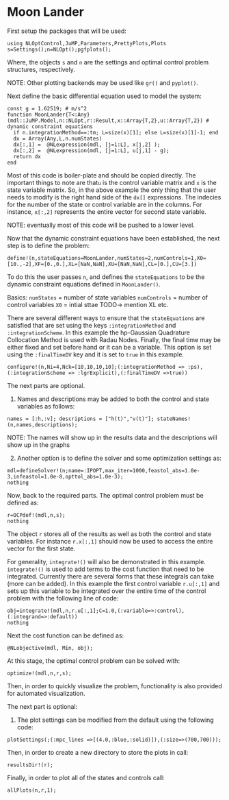 # Moon Lander

First setup the packages that will be used:
```@example MoonLander
using NLOptControl,JuMP,Parameters,PrettyPlots,Plots
s=Settings();n=NLOpt();pgfplots();
```
Where, the objects `s` and `n` are the settings and optimal control problem structures, respectively.

NOTE: Other plotting backends may be used like `gr()` and `pyplot()`.

Next define the basic differential equation used to model the system:
```@example MoonLander
const g = 1.62519; # m/s^2
function MoonLander{T<:Any}(mdl::JuMP.Model,n::NLOpt,r::Result,x::Array{T,2},u::Array{T,2}) # dynamic constraint equations
  if n.integrationMethod==:tm; L=size(x)[1]; else L=size(x)[1]-1; end
  dx = Array(Any,L,n.numStates)
  dx[:,1] =  @NLexpression(mdl, [j=1:L], x[j,2] );
  dx[:,2] =  @NLexpression(mdl, [j=1:L], u[j,1] - g);
  return dx
end
```
Most of this code is boiler-plate and should be copied directly. The important things to note are that`u` is the control variable matrix and `x` is the state variable matrix. So, in the above example the only thing that the user needs to modify is the right hand side of the `dx[]` expressions. The indecies for the number of the state or control variable are in the columns. For instance, `x[:,2]` represents the entire vector for second state variable.

NOTE: eventually most of this code will be pushed to a lower level.  

Now that the dynamic constraint equations have been established, the next step is to define the problem:

```@example MoonLander
define!(n,stateEquations=MoonLander,numStates=2,numControls=1,X0=[10.,-2],XF=[0.,0.],XL=[NaN,NaN],XU=[NaN,NaN],CL=[0.],CU=[3.])
```
To do this the user passes `n`, and defines the `stateEquations` to be the dynamic constraint equations defined in `MoonLander()`.

Basics:
`numStates` = number of state variables
`numControls` = number of control variables
`X0` = intial sttae
TODO-> mention XL etc.

There are several different ways to ensure that the `stateEquations` are satisfied that are set using the keys `:integrationMethod` and `:integrationScheme`. In this example the hp-Gaussian Quadrature Collocation Method is used with Radau Nodes. Finally, the final time may be either fixed and set before hand or it can be a variable. This option is set using the `:finalTimeDV` key and it is set to `true` in this example.
```@example MoonLander
configure!(n,Ni=4,Nck=[10,10,10,10];(:integrationMethod => :ps),(:integrationScheme => :lgrExplicit),(:finalTimeDV =>true))
```

The next parts are optional.

1)  Names and descriptions may be added to both the control and state variables as follows:
```@example MoonLander
names = [:h,:v]; descriptions = ["h(t)","v(t)"]; stateNames!(n,names,descriptions);
```
NOTE: The names will show up in the results data and the descriptions will show up in the graphs

2) Another option is to define the solver and some optimization settings as:
```@example MoonLander
mdl=defineSolver!(n;name=:IPOPT,max_iter=1000,feastol_abs=1.0e-3,infeastol=1.0e-8,opttol_abs=1.0e-3);
nothing
```

Now, back to the required parts. The optimal control problem must be defined as:
```@example MoonLander
r=OCPdef!(mdl,n,s);
nothing
```
The object `r` stores all of the results as well as both the control and state variables. For instance `r.x[:,1]` should now be used to access the entire vector for the first state.

For generality, `integrate!()` will also be demonstrated in this example. `integrate!()` is used to add terms to the cost function that need to be integrated. Currently there are several forms that these integrals can take (more can be added). In this example the first control variable `r.u[:,1]` and sets up this variable to be integrated over the entire time of the control problem with the following line of code:
```@example MoonLander  
obj=integrate!(mdl,n,r.u[:,1];C=1.0,(:variable=>:control),(:integrand=>:default))
nothing
```
Next the cost function can be defined as:
```@example MoonLander
@NLobjective(mdl, Min, obj);
```

At this stage, the optimal control problem can be solved with:
```@example MoonLander
optimize!(mdl,n,r,s);
```

Then, in order to quickly visualize the problem, functionality is also provided for automated visualization.

The next part is optional:
1) The plot settings can be modified from the default using the following code:
```@example MoonLander
plotSettings(;(:mpc_lines =>[(4.0,:blue,:solid)]),(:size=>(700,700)));
```

Then, in order to create a new directory to store the plots in call:
```@example MoonLander
resultsDir!(r);
```
Finally, in order to plot all of the states and controls call:
```@example MoonLander
allPlots(n,r,1);
```
